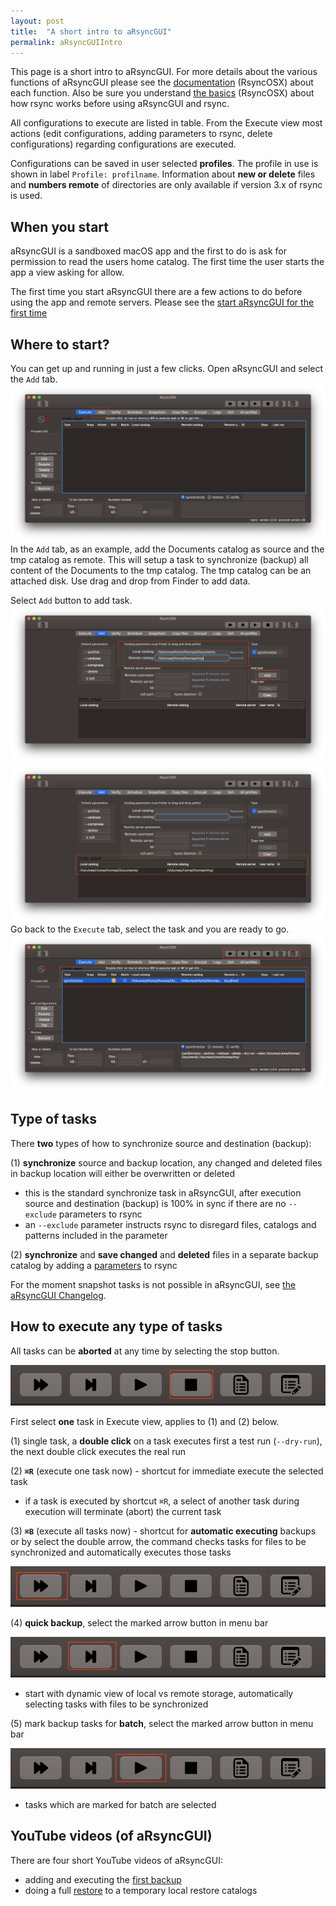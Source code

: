 ```yaml
---
layout: post
title:  "A short intro to aRsyncGUI"
permalink: aRsyncGUIIntro
---
```

This page is a short intro to aRsyncGUI. For more details about the various functions of aRsyncGUI please see the [documentation](/AboutaRsyncGUI) (RsyncOSX) about each function. Also be sure you understand  [the basics](/HowtoUseaRsyncGUI) (RsyncOSX) about how rsync works before using aRsyncGUI and rsync.

All configurations to execute are listed in table. From the Execute view most actions (edit configurations, adding parameters to rsync, delete configurations) regarding configurations are executed.

Configurations can be saved in user selected **profiles**. The profile in use is shown in label `Profile: profilname`. Information about **new or delete** files and **numbers remote** of directories are only available if version 3.x of rsync is used.

## When you start

aRsyncGUI is a sandboxed macOS app and the first to do is ask for permission to read the users home catalog. The first time the user starts the app a view asking for allow.

The first time you start aRsyncGUI there are a few actions to do before using the app and remote servers. Please see the [start aRsyncGUI for the first time](/aRsyncGUIfirststart)

## Where to start?

You can get up and running in just a few clicks. Open aRsyncGUI and select the `Add` tab.
![](/images/RsyncOSX/master/aRsyncGUIIntro/main1.png)
In the `Add` tab, as an example, add the Documents catalog as source and the tmp catalog as remote. This will setup a task to synchronize (backup) all content of the Documents to the tmp catalog. The tmp catalog can be an attached disk. Use drag and drop from Finder to add data.

Select `Add` button to add task.
![](/images/RsyncOSX/master/aRsyncGUIIntro/main2.png)
![](/images/RsyncOSX/master/aRsyncGUIIntro/main3.png)
Go back to the `Execute` tab, select the task and you are ready to go.
![](/images/RsyncOSX/master/aRsyncGUIIntro/main4.png)

## Type of tasks

There  **two** types of how to synchronize source and destination (backup):

(1) **synchronize** source and backup location, any changed and deleted files in backup location will either be overwritten or deleted
  - this is the standard synchronize task in aRsyncGUI, after execution source and destination (backup) is 100% in sync if there are no `--exclude` parameters to rsync
  - an `--exclude` parameter instructs rsync to disregard files, catalogs and patterns included in the parameter

(2) **synchronize** and **save changed** and **deleted** files in a separate backup catalog by adding a [parameters](/Parameters) to rsync

For the moment snapshot tasks is not possible in aRsyncGUI, see [the aRsyncGUI Changelog](/aRsyncGUIChangelog).

## How to execute any type of tasks

All tasks can be **aborted** at any time by selecting the stop button.

![](/images/RsyncOSX/master/aRsyncGUIIntro/menu1.png)

First select **one** task in Execute view, applies to (1) and (2) below.

(1) single task, a **double click** on a task executes first a test run (`--dry-run`), the next double click executes the real run

(2) **`⌘R`** (execute one task now) - shortcut for immediate execute the selected task
- if a task is executed by shortcut `⌘R`, a select of another task during execution will terminate (abort) the current task

(3) **`⌘B`** (execute all tasks now) - shortcut for **automatic executing** backups or by select the double arrow, the command checks tasks for files to be synchronized and automatically executes those tasks

![](/images/RsyncOSX/master/aRsyncGUIIntro/menu4.png)

(4) **quick backup**, select the marked arrow button in menu bar

![](/images/RsyncOSX/master/aRsyncGUIIntro/menu2.png)

- start with dynamic view of local vs remote storage, automatically selecting tasks with files to be synchronized

(5) mark backup tasks for **batch**, select the marked arrow button in menu bar

![](/images/RsyncOSX/master/aRsyncGUIIntro/menu3.png)

- tasks which are marked for batch are selected

## YouTube videos (of aRsyncGUI)

There are four short YouTube videos of aRsyncGUI:

- adding and executing the [first backup](https://youtu.be/8oe1lKgiDx8)
- doing a full [restore](https://youtu.be/-R6n_8fl6Ls) to a temporary local restore catalogs
